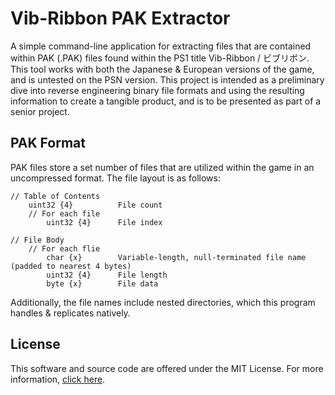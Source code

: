 Vib-Ribbon PAK Extractor
========================
A simple command-line application for extracting files that are contained within PAK (.PAK) files found within the PS1 title Vib-Ribbon / ビブリボン. This tool works with both the Japanese & European versions of the game, and is untested on the PSN version.
This project is intended as a preliminary dive into reverse engineering binary file formats and using the resulting information to create a tangible product, and is to be presented as part of a senior project.

PAK Format
----------
PAK files store a set number of files that are utilized within the game in an uncompressed format. The file layout is as follows:
```
// Table of Contents
    uint32 {4}          File count
    // For each file
        uint32 {4}      File index

// File Body
    // For each flie
        char {x}        Variable-length, null-terminated file name (padded to nearest 4 bytes)
        uint32 {4}      File length
        byte {x}        File data
```
Additionally, the file names include nested directories, which this program handles & replicates natively.

License
-------
This software and source code are offered under the MIT License.
For more information, [click here](https://opensource.org/licenses/MIT).
